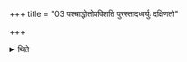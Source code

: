 +++
title = "03 पश्चाद्धोतोपविशति पुरस्तादध्वर्युः दक्षिणतो"

+++

<details><summary>थिते</summary>

3. The Hotr̥ sits down towards the west; the Adhvaryu towards the east; the Brahman, the sacrificer and the Prastotr̥ towards the south; (and) the Pratiprasthātr̥ and the Āgnīdhra towards the north.  

[^1]: To the west of the place mentioned in Sūtra 4.  

</details>
